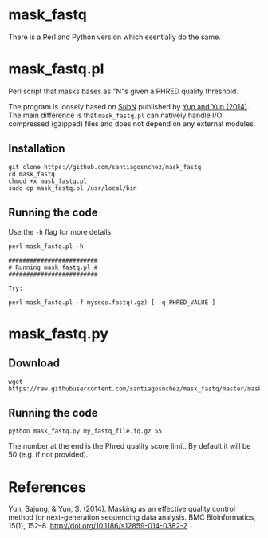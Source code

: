 # mask_fastq

There is a Perl and Python version which esentially do the same.

# mask_fastq.pl

Perl script that masks bases as "N"s given a PHRED quality threshold.

The program is loosely based on [SubN](https://code.google.com/archive/p/subn/) published by [Yun and Yun (2014)](#references). The main difference is that `mask_fastq.pl` can natively handle I/O compressed (gzipped) files and does not depend on any external modules.

## Installation

    git clone https://github.com/santiagosnchez/mask_fastq
    cd mask_fastq
    chmod +x mask_fastq.pl
    sudo cp mask_fastq.pl /usr/local/bin

## Running the code

Use the `-h` flag for more details:

    perl mask_fastq.pl -h
    
    #########################
    # Running mask_fastq.pl #
    #########################
    
    Try:
    
    perl mask_fastq.pl -f myseqs.fastq(.gz) [ -q PHRED_VALUE ]

# mask_fastq.py

## Download

    wget https://raw.githubusercontent.com/santiagosnchez/mask_fastq/master/mask_fastq.py

## Running the code

    
    python mask_fastq.py my_fastq_file.fq.gz 55
    
The number at the end is the Phred quality score limit. By default it will be 50 (e.g. if not provided).

# References

Yun, Sajung, & Yun, S. (2014). Masking as an effective quality control method for next-generation sequencing data analysis. BMC Bioinformatics, 15(1), 152–8. http://doi.org/10.1186/s12859-014-0382-2
